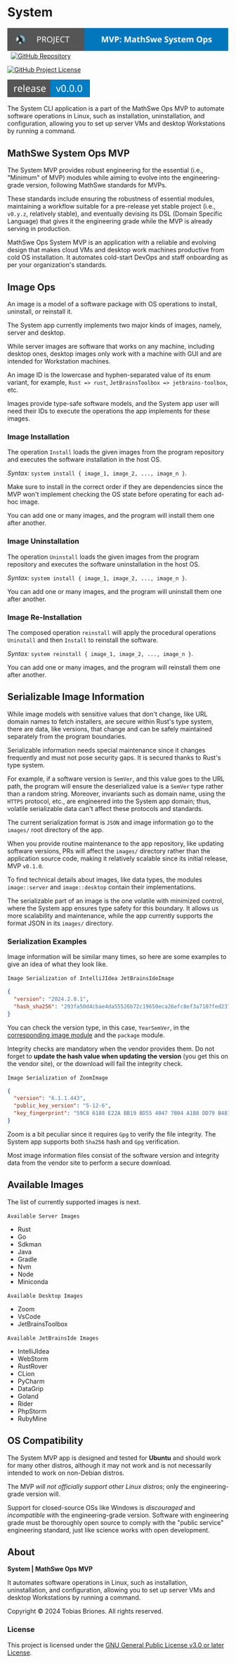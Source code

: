 <!-- Copyright (c) 2024 Tobias Briones. All rights reserved. -->
<!-- SPDX-License-Identifier: GPL-3.0-or-later -->
<!-- This file is part of https://github.com/mathswe-ops/mathswe-ops---mvp -->

# System

[![Project](public/system-mvp-app-badge.svg)](https://ops.math.software)
&nbsp;
[![GitHub Repository](https://img.shields.io/static/v1?label=GITHUB&message=REPOSITORY&labelColor=555&color=0277bd&style=for-the-badge&logo=GITHUB)](https://github.com/mathswe-ops/mathswe-ops---mvp/blob/main/system)

[![GitHub Project License](https://img.shields.io/github/license/mathswe-ops/mathswe-ops---mvp.svg?style=flat-square)](https://github.com/mathswe-ops/mathswe-ops---mvp/blob/main/LICENSE)

![GitHub Release](public/system-mvp-app-release-badge.svg)

The System CLI application is a part of the MathSwe Ops MVP to automate software
operations in Linux, such as installation, uninstallation, and configuration,
allowing you to set up server VMs and desktop Workstations by running a command.

## MathSwe System Ops MVP

The System MVP provides robust engineering for the essential
(i.e., "Minimum" of MVP) modules while aiming to evolve into the
engineering-grade version, following MathSwe standards for MVPs.

These standards include ensuring the robustness of essential modules,
maintaining a workflow suitable for a pre-release yet stable project (i.e.,
`v0.y.z`, relatively stable), and eventually devising its DSL (Domain Specific
Language) that gives it the engineering grade while the MVP is already serving
in production.

MathSwe Ops System MVP is an application with a reliable and evolving design
that makes cloud VMs and desktop work machines productive from cold OS
installation. It automates cold-start DevOps and staff onboarding as per your
organization's standards.

## Image Ops

An image is a model of a software package with OS operations to install,
uninstall, or reinstall it.

The System app currently implements two major kinds of images, namely, server
and desktop.

While server images are software that works on any machine, including desktop
ones, desktop images only work with a machine with GUI and are intended for
Workstation machines.

An image ID is the lowercase and hyphen-separated value of its enum variant, for
example, `Rust => rust`, `JetBrainsToolbox => jetbrains-toolbox`, etc.

Images provide type-safe software models, and the System app user will need
their IDs to execute the operations the app implements for these images.

### Image Installation

The operation `Install` loads the given images from the program repository and
executes the software installation in the host OS.

*Syntax:* `system install { image_1, image_2, ..., image_n }`.

Make sure to install in the correct order if they are dependencies since the MVP
won't implement checking the OS state before operating for each ad-hoc image.

You can add one or many images, and the program will install them one after
another.

### Image Uninstallation

The operation `Uninstall` loads the given images from the program repository and
executes the software uninstallation in the host OS.

*Syntax:* `system install { image_1, image_2, ..., image_n }`.

You can add one or many images, and the program will uninstall them one after
another.

### Image Re-Installation

The composed operation `reinstall` will apply the procedural operations
`Uninstall` and then `Install` to reinstall the software.

*Syntax:* `system reinstall { image_1, image_2, ..., image_n }`.

You can add one or many images, and the program will reinstall them one after
another.

## Serializable Image Information

While image models with sensitive values that don't change, like URL domain
names to fetch installers, are secure within Rust's type system, there are data,
like versions, that change and can be safely maintained separately from the
program boundaries.

Serializable information needs special maintenance since it changes frequently
and must not pose security gaps. It is secured thanks to Rust's type system.

For example, if a software version is `SemVer`, and this value goes to the URL
path, the program will ensure the deserialized value is a `SemVer`
type rather than a random string. Moreover, invariants such as domain name,
using the `HTTPS` protocol, etc., are engineered into the System app domain;
thus, volatile serializable data can't affect these protocols and standards.

The current serialization format is `JSON` and image information go to the
`images/` root directory of the app.

When you provide routine maintenance to the app repository, like updating
software versions, PRs will affect the `images/` directory rather than the
application source code, making it relatively scalable since its initial
release, MVP `v0.1.0`.

To find technical details about images, like data types, the modules
`image::server` and `image::desktop` contain their implementations.

The serializable part of an image is the one volatile with minimized control,
where the System app ensures type safety for this boundary. It allows us more
scalability and maintenance, while the app currently supports the format JSON in
its `images/` directory.

### Serialization Examples

Image information will be similar many times, so here are some examples to give
an idea of what they look like.

`Image Serialization of IntelliJIdea JetBrainsIdeImage`

```json
{
  "version": "2024.2.0.1",
  "hash_sha256": "293fa50d4cbae4da55526b72c19650eca26efc8ef3a7107fed2371b70b812d6f"
}
```

You can check the version type, in this case, `YearSemVer`, in the
[corresponding image module](#serializable-image-information) and the `package`
module.

Integrity checks are mandatory when the vendor provides them. Do not forget to
**update the hash value when updating the version** (you get this on the vendor
site), or the download will fail the integrity check.

`Image Serialization of ZoomImage`

```json
{
  "version": "6.1.1.443",
  "public_key_version": "5-12-6",
  "key_fingerprint": "59C8 6188 E22A BB19 BD55 4047 7B04 A1B8 DD79 B481"
}
```

Zoom is a bit peculiar since it requires `Gpg` to verify the file integrity. The
System app supports both `Sha256` hash and `Gpg` verification.

Most image information files consist of the software version and integrity data
from the vendor site to perform a secure download.

## Available Images

The list of currently supported images is next.

`Available Server Images`

- Rust
- Go
- Sdkman
- Java
- Gradle
- Nvm
- Node
- Miniconda

`Available Desktop Images`

- Zoom
- VsCode
- JetBrainsToolbox

`Available JetBrainsIde Images`

- IntelliJIdea
- WebStorm
- RustRover
- CLion
- PyCharm
- DataGrip
- Goland
- Rider
- PhpStorm
- RubyMine

## OS Compatibility

The System MVP app is designed and tested for **Ubuntu** and should work for
many other distros, although it may not work and is not necessarily intended to
work on non-Debian distros.

The MVP *will not officially support other Linux distros*; only the
engineering-grade version will.

Support for closed-source OSs like Windows is *discouraged* and *incompatible*
with the engineering-grade version. Software with engineering grade must be
thoroughly open source to comply with the "public service" engineering standard,
just like science works with open development.

## About

**System | MathSwe Ops MVP**

It automates software operations in Linux, such as installation, uninstallation,
and configuration, allowing you to set up server VMs and desktop Workstations by
running a command.

Copyright © 2024 Tobias Briones. All rights reserved.

### License

This project is licensed under the
[GNU General Public License v3.0 or later License](../LICENSE).
